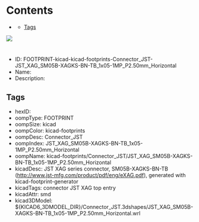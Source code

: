 



Contents
========

* [](#)
	* [Tags](#tags)
  
![][im]
# 

- ID: FOOTPRINT-kicad-kicad-footprints-Connector_JST-JST_XAG_SM05B-XAGKS-BN-TB_1x05-1MP_P2.50mm_Horizontal
- Name: 
- Description: 

## Tags

- hexID: 
- oompType: FOOTPRINT
- oompSize: kicad
- oompColor: kicad-footprints
- oompDesc: Connector_JST
- oompIndex: JST_XAG_SM05B-XAGKS-BN-TB_1x05-1MP_P2.50mm_Horizontal
- oompName: kicad-footprints/Connector_JST/JST_XAG_SM05B-XAGKS-BN-TB_1x05-1MP_P2.50mm_Horizontal
- kicadDesc: JST XAG series connector, SM05B-XAGKS-BN-TB (http://www.jst-mfg.com/product/pdf/eng/eXAG.pdf), generated with kicad-footprint-generator
- kicadTags: connector JST XAG top entry
- kicadAttr: smd
- kicad3DModel: ${KICAD6_3DMODEL_DIR}/Connector_JST.3dshapes/JST_XAG_SM05B-XAGKS-BN-TB_1x05-1MP_P2.50mm_Horizontal.wrl



[im]: image.png
